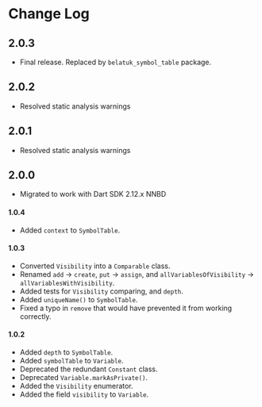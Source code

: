 # Change Log

## 2.0.3

* Final release. Replaced by `belatuk_symbol_table` package.

## 2.0.2

* Resolved static analysis warnings

## 2.0.1

* Resolved static analysis warnings

## 2.0.0

* Migrated to work with Dart SDK 2.12.x NNBD

#### 1.0.4

* Added `context` to `SymbolTable`.

#### 1.0.3

* Converted `Visibility` into a `Comparable` class.
* Renamed `add` -> `create`,  `put` -> `assign`, and `allVariablesOfVisibility` -> `allVariablesWithVisibility`.
* Added tests for `Visibility` comparing, and `depth`.
* Added `uniqueName()` to `SymbolTable`.
* Fixed a typo in `remove` that would have prevented it from working correctly.

#### 1.0.2

* Added `depth` to `SymbolTable`.
* Added `symbolTable` to `Variable`.
* Deprecated the redundant `Constant` class.
* Deprecated `Variable.markAsPrivate()`.
* Added the `Visibility` enumerator.
* Added the field `visibility` to `Variable`.
